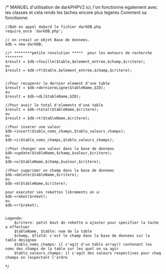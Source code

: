 
/*
	MANUEL d'utilisation de darkPHPV2 ici, l'on fonctionne egalement avec les classes et cela rends les taches encore plus legeres
	Comment xa fonctionne:

	//Bah on appel dabord le fichier darkDB.php
	require_once 'darkDB.php';
	
	// on creait un objet Base de donnees.
	$db = new darkDB;

	//* ********petite revolution *****  pour les moteurs de recherche ********
	$result = $db->fouille($table,$element_entree,$champ,$critere);
	ou
	$result = $db->f($table,$element_entree,$champ,$critere);
	
	
	//Pour recuperer le dernier element d'une table
	$result = $db->derniereLigne($tableName,$ID);
	ou
	$result = $db->dL($tableName,$ID);

	//Pour avoir le total d'elements d'une table
	$result = $db->total($tableName,$critere);
	ou
	$result = $db->t($tableName,$critere);
	
	//Pour inserer une valeur
	$db->insert($tablo_noms_champs,$tablo_valeurs_champs);
	ou
	$db->i($tablo_noms_champs,$tablo_valeurs_champs);
	
	//Pour changer une valeur dans la base de donnees
	$db->update($tableName,$champ,$valeur,$critere);
	ou
	$db->u($tableName,$champ,$valeur,$critere);
	
	//Pour supprimer un champ dans la base de donnees
	$db->delete($tableName,$critere);
	ou
	$db->d($tableName,$critere);

	pour executer ses rekettes librements on a:
	$db->reket($reket);
	ou
	$db->r($reket);
	
	
	Legende:
		$critere: petit bout de rekette a ajouter pour specifier la tache a effectuer
		$tableName, $table: nom de la table
		$champ, $field: c'est le champ dans la base de donnees sur la table designee
		$tablo_noms_champs: il s'agit d'un tablo array() contenant les noms des champs de la table sur les quel on va agir
		$tablo_valeurs_champs: il s'agit des valeurs respectives pour chaq champs en respectant l'ordre
*/